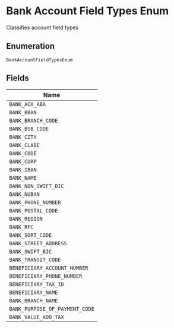 
# Bank Account Field Types Enum

Classifies account field types

## Enumeration

`BankAccountFieldTypesEnum`

## Fields

| Name |
|  --- |
| `BANK_ACH_ABA` |
| `BANK_BBAN` |
| `BANK_BRANCH_CODE` |
| `BANK_BSB_CODE` |
| `BANK_CITY` |
| `BANK_CLABE` |
| `BANK_CODE` |
| `BANK_CURP` |
| `BANK_IBAN` |
| `BANK_NAME` |
| `BANK_NON_SWIFT_BIC` |
| `BANK_NUBAN` |
| `BANK_PHONE_NUMBER` |
| `BANK_POSTAL_CODE` |
| `BANK_REGION` |
| `BANK_RFC` |
| `BANK_SORT_CODE` |
| `BANK_STREET_ADDRESS` |
| `BANK_SWIFT_BIC` |
| `BANK_TRANSIT_CODE` |
| `BENEFICIARY_ACCOUNT_NUMBER` |
| `BENEFICIARY_PHONE_NUMBER` |
| `BENEFICIARY_TAX_ID` |
| `BENEFICIARY_NAME` |
| `BANK_BRANCH_NAME` |
| `BANK_PURPOSE_OF_PAYMENT_CODE` |
| `BANK_VALUE_ADD_TAX` |

